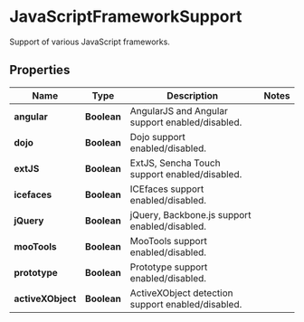 

# JavaScriptFrameworkSupport

Support of various JavaScript frameworks.

## Properties

| Name | Type | Description | Notes |
|------------ | ------------- | ------------- | -------------|
|**angular** | **Boolean** | AngularJS and Angular support enabled/disabled. |  |
|**dojo** | **Boolean** | Dojo support enabled/disabled. |  |
|**extJS** | **Boolean** | ExtJS, Sencha Touch support enabled/disabled. |  |
|**icefaces** | **Boolean** | ICEfaces support enabled/disabled. |  |
|**jQuery** | **Boolean** | jQuery, Backbone.js support enabled/disabled. |  |
|**mooTools** | **Boolean** | MooTools support enabled/disabled. |  |
|**prototype** | **Boolean** | Prototype support enabled/disabled. |  |
|**activeXObject** | **Boolean** | ActiveXObject detection support enabled/disabled. |  |



